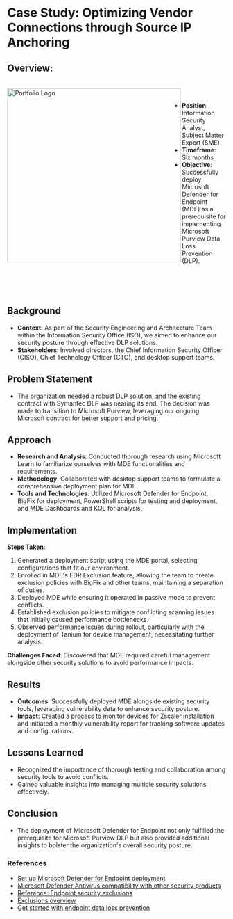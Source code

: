 # Case Study:  Optimizing Vendor Connections through Source IP Anchoring

## Overview:
</br>

<img align="left" alt="Portfolio Logo" width="400px" src="https://encrypted-tbn0.gstatic.com/images?q=tbn:ANd9GcQyMk6xX2_L1CvEBpw6xu1ipeeYuMHeE8R6jg&s" />
</br>

- **Position**:  Information Security Analyst, Subject Matter Expert (SME)
- **Timeframe**:  Six months
- **Objective**:  Successfully deploy Microsoft Defender for Endpoint (MDE) as a prerequisite for implementing Microsoft Purview Data Loss Prevention (DLP).  
</br>
</br>
</br>


## Background
- **Context**:  As part of the Security Engineering and Architecture Team within the Information Security Office (ISO), we aimed to enhance our security posture through effective DLP solutions.  
- **Stakeholders**:  Involved directors, the Chief Information Security Officer (CISO), Chief Technology Officer (CTO), and desktop support teams.  

## Problem Statement
- The organization needed a robust DLP solution, and the existing contract with Symantec DLP was nearing its end.  The decision was made to transition to Microsoft Purview, leveraging our ongoing Microsoft contract for better support and pricing.  

## Approach
- **Research and Analysis**:  Conducted thorough research using Microsoft Learn to familiarize ourselves with MDE functionalities and requirements.  
- **Methodology**:  Collaborated with desktop support teams to formulate a comprehensive deployment plan for MDE.  
- **Tools and Technologies**:  Utilized Microsoft Defender for Endpoint, BigFix for deployment, PowerShell scripts for testing and deployment, and MDE Dashboards and KQL for analysis.  

## Implementation
**Steps Taken**:
1. Generated a deployment script using the MDE portal, selecting configurations that fit our environment.
2. Enrolled in MDE's EDR Exclusion feature, allowing the team to create exclusion policies with BigFix and other teams, maintaining a separation of duties.
3. Deployed MDE while ensuring it operated in passive mode to prevent conflicts.
4. Established exclusion policies to mitigate conflicting scanning issues that initially caused performance bottlenecks.
5. Observed performance issues during rollout, particularly with the deployment of Tanium for device management, necessitating further analysis.  

**Challenges Faced**:  Discovered that MDE required careful management alongside other security solutions to avoid performance impacts.  

## Results
- **Outcomes**:  Successfully deployed MDE alongside existing security tools, leveraging vulnerability data to enhance security posture.  
- **Impact**:  Created a process to monitor devices for Zscaler installation and initiated a monthly vulnerability report for tracking software updates and configurations.  

## Lessons Learned
- Recognized the importance of thorough testing and collaboration among security tools to avoid conflicts.  
- Gained valuable insights into managing multiple security solutions effectively.  

## Conclusion
- The deployment of Microsoft Defender for Endpoint not only fulfilled the prerequisite for Microsoft Purview DLP but also provided additional insights to bolster the organization's overall security posture.  

### References
- [Set up Microsoft Defender for Endpoint deployment](https://learn.microsoft.com/en-us/defender-endpoint/production-deployment)
- [Microsoft Defender Antivirus compatibility with other security products](https://learn.microsoft.com/en-us/defender-endpoint/microsoft-defender-antivirus-compatibility)
- [Reference: Endpoint security exclusions](https://help.tanium.com/bundle/ug_client_cloud/page/client/security_exclusions.html)
- [Exclusions overview](https://learn.microsoft.com/en-us/defender-endpoint/navigate-defender-endpoint-antivirus-exclusions)
- [Get started with endpoint data loss prevention](https://learn.microsoft.com/en-us/purview/endpoint-dlp-getting-started)
